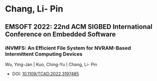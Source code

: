 # Chang, Li- Pin

## EMSOFT 2022: 22nd ACM SIGBED International Conference on Embedded Software

### iNVMFS: An Efficient File System for NVRAM-Based Intermittent Computing Devices
Wu, Ying-Jan | Kuo, Ching-Yu | Chang, Li- Pin
* DOI: [10.1109/TCAD.2022.3197485](https://doi.org/10.1109/TCAD.2022.3197485)


